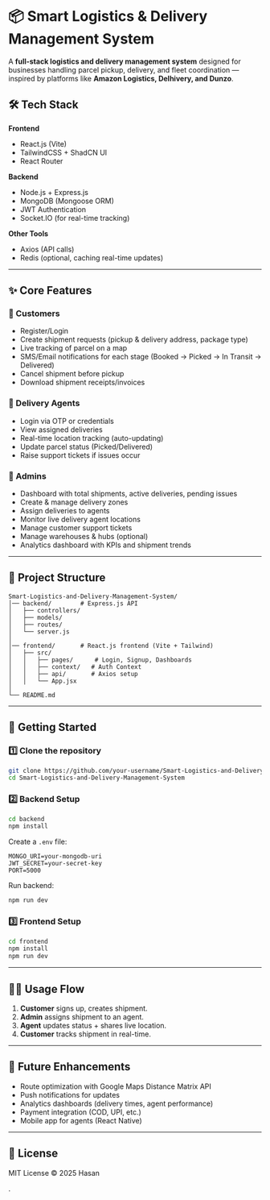 
# 📦 Smart Logistics & Delivery Management System  

A **full-stack logistics and delivery management system** designed for businesses handling parcel pickup, delivery, and fleet coordination — inspired by platforms like **Amazon Logistics, Delhivery, and Dunzo**.  

## 🛠️ Tech Stack  
**Frontend**  
- React.js (Vite)  
- TailwindCSS + ShadCN UI  
- React Router  

**Backend**  
- Node.js + Express.js  
- MongoDB (Mongoose ORM)  
- JWT Authentication  
- Socket.IO (for real-time tracking)  

**Other Tools**  
- Axios (API calls)  
- Redis (optional, caching real-time updates)  

---

## ✨ Core Features  

### 👤 Customers  
- Register/Login  
- Create shipment requests (pickup & delivery address, package type)  
- Live tracking of parcel on a map  
- SMS/Email notifications for each stage (Booked → Picked → In Transit → Delivered)  
- Cancel shipment before pickup  
- Download shipment receipts/invoices  

### 🚚 Delivery Agents  
- Login via OTP or credentials  
- View assigned deliveries  
- Real-time location tracking (auto-updating)  
- Update parcel status (Picked/Delivered)  
- Raise support tickets if issues occur  

### 🏢 Admins  
- Dashboard with total shipments, active deliveries, pending issues  
- Create & manage delivery zones  
- Assign deliveries to agents  
- Monitor live delivery agent locations  
- Manage customer support tickets  
- Manage warehouses & hubs (optional)  
- Analytics dashboard with KPIs and shipment trends  

---

## 📂 Project Structure  
```
Smart-Logistics-and-Delivery-Management-System/
│── backend/        # Express.js API
│   ├── controllers/
│   ├── models/
│   ├── routes/
│   └── server.js
│
│── frontend/       # React.js frontend (Vite + Tailwind)
│   ├── src/
│   │   ├── pages/      # Login, Signup, Dashboards
│   │   ├── context/   # Auth Context
│   │   ├── api/       # Axios setup
│   │   └── App.jsx
│
└── README.md
```

---

## 🚀 Getting Started  

### 1️⃣ Clone the repository  
```bash
git clone https://github.com/your-username/Smart-Logistics-and-Delivery-Management-System.git
cd Smart-Logistics-and-Delivery-Management-System
```

### 2️⃣ Backend Setup  
```bash
cd backend
npm install
```
Create a `.env` file:  
```env
MONGO_URI=your-mongodb-uri
JWT_SECRET=your-secret-key
PORT=5000
```
Run backend:  
```bash
npm run dev
```

### 3️⃣ Frontend Setup  
```bash
cd frontend
npm install
npm run dev
```

---

## 🧑‍💻 Usage Flow  

1. **Customer** signs up, creates shipment.  
2. **Admin** assigns shipment to an agent.  
3. **Agent** updates status + shares live location.  
4. **Customer** tracks shipment in real-time.  

---

## 🔮 Future Enhancements  
- Route optimization with Google Maps Distance Matrix API  
- Push notifications for updates  
- Analytics dashboards (delivery times, agent performance)  
- Payment integration (COD, UPI, etc.)  
- Mobile app for agents (React Native)  

---

## 📜 License  
MIT License © 2025 Hasan

.